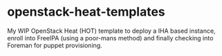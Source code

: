 openstack-heat-templates
========================

My WIP OpenStack Heat (HOT) template to deploy a IHA based instance, enroll into FreeIPA (using a poor-mans method) and finally checking into Foreman for puppet provisioning.
